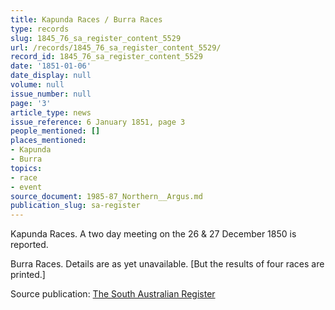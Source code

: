 ```yaml
---
title: Kapunda Races / Burra Races
type: records
slug: 1845_76_sa_register_content_5529
url: /records/1845_76_sa_register_content_5529/
record_id: 1845_76_sa_register_content_5529
date: '1851-01-06'
date_display: null
volume: null
issue_number: null
page: '3'
article_type: news
issue_reference: 6 January 1851, page 3
people_mentioned: []
places_mentioned:
- Kapunda
- Burra
topics:
- race
- event
source_document: 1985-87_Northern__Argus.md
publication_slug: sa-register
---
```


Kapunda Races.  A two day meeting on the 26 & 27 December 1850 is reported.

Burra Races.  Details are as yet unavailable.  [But the results of four races are printed.]

Source publication: [The South Australian Register](/publications/sa-register/)
